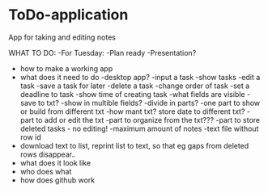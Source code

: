 # ToDo-application
App for taking and editing notes

WHAT TO DO:
-For Tuesday: 	-Plan ready
		-Presentation?


- how to make a working app
- what does it need to do
	-desktop app?
	-input a task
	-show tasks
	-edit a task
	-save a task for later
	-delete a task
	-change order of task
	-set a deadline to task
	-show time of creating task
	-what fields are visible
	-save to txt?
	-show in multible fields?
	-divide in parts?
		-one part to show or build from different txt
		-how mant txt? store date to different txt?
		-part to add or edit the txt
		-part to organize from the txt???
		-part to store deleted tasks - no editing!
		-maximum amount of notes
		-text file without row id
- download text to list, reprint list to text, so that eg gaps from deleted rows disappear..
- what does it look like
- who does what
- how does github work
